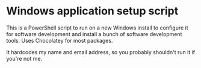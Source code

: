 # Windows application setup script

This is a PowerShell script to run on a new Windows install to configure it for software development and install a bunch of software development tools.  Uses Chocolatey for most packages.

It hardcodes my name and email address, so you probably shouldn't run it if you're not me.
